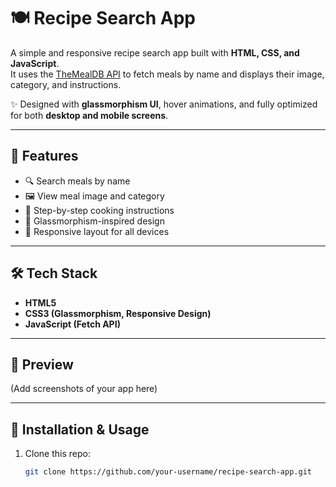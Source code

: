 # 🍽️ Recipe Search App  

A simple and responsive recipe search app built with **HTML, CSS, and JavaScript**.  
It uses the [TheMealDB API](https://www.themealdb.com/) to fetch meals by name and displays their image, category, and instructions.  

✨ Designed with **glassmorphism UI**, hover animations, and fully optimized for both **desktop and mobile screens**.  

---

## 🚀 Features  
- 🔍 Search meals by name  
- 🖼️ View meal image and category  
- 📖 Step-by-step cooking instructions  
- 💎 Glassmorphism-inspired design  
- 📱 Responsive layout for all devices  

---

## 🛠️ Tech Stack  
- **HTML5**  
- **CSS3 (Glassmorphism, Responsive Design)**  
- **JavaScript (Fetch API)**  

---

## 📸 Preview  
(Add screenshots of your app here)  

---

## 📂 Installation & Usage  
1. Clone this repo:  
   ```bash
   git clone https://github.com/your-username/recipe-search-app.git
